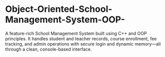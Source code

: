# Object-Oriented-School-Management-System-OOP-
A feature-rich School Management System built using C++ and OOP principles. It handles student and teacher records, course enrollment, fee tracking, and admin operations with secure login and dynamic memory—all through a clean, console-based interface.
